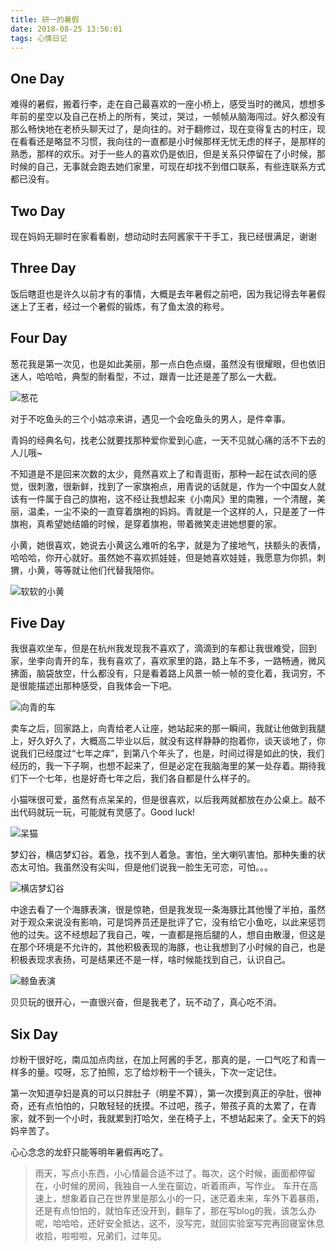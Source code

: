 ```yaml
---
title: 研一的暑假
date: 2018-08-25 13:56:01
tags: 心情日记
---
```


## One Day

难得的暑假，搬着行李，走在自己最喜欢的一座小桥上，感受当时的微风，想想多年前的星空以及自己在桥上的所有，笑过，哭过，一帧帧从脑海闯过。好久都没有那么畅快地在老桥头聊天过了，是向往的。对于翻修过，现在变得复古的村庄，现在看看还是略显不习惯，我向往的一直都是小时候那样无忧无虑的样子，是那样的熟悉，那样的欢乐。对于一些人的喜欢仍是依旧，但是关系只停留在了小时候，那时候的自己，无事就会跑去她们家里，可现在却找不到借口联系，有些连联系方式都已没有。

## Two Day

现在妈妈无聊时在家看看剧，想动动时去阿酱家干干手工，我已经很满足，谢谢

## Three Day

饭后瞎逛也是许久以前才有的事情，大概是去年暑假之前吧，因为我记得去年暑假迷上了王者，经过一个暑假的锻炼，有了鱼太浪的称号。

## Four Day

葱花我是第一次见，也是如此美丽，那一点白色点缀，虽然没有很耀眼，但也依旧迷人，哈哈哈，典型的耐看型，不过，跟青一比还是差了那么一大截。

![葱花](http://pic.yuti.site/flower.jpg)

对于不吃鱼头的三个小姑凉来讲，遇见一个会吃鱼头的男人，是件幸事。

青妈的经典名句，找老公就要找那种爱你爱到心底，一天不见就心痛的活不下去的人儿哦~

不知道是不是回来次数的太少，竟然喜欢上了和青逛街，那种一起在试衣间的感觉，很刺激，很新鲜，找到了一家旗袍点，用青说的话就是，作为一个中国女人就该有一件属于自己的旗袍，这不经让我想起来《小南风》里的南雅，一个清醒，美丽，温柔，一尘不染的一直穿着旗袍的妈妈。青就是一个这样的人，只是差了一件旗袍，真希望她结婚的时候，是穿着旗袍，带着微笑走进她想要的家。

小黄，她很喜欢，她说去小黄这么难听的名字，就是为了接地气，扶额头的表情，哈哈哈，你开心就好。虽然她不喜欢抓娃娃，但是她喜欢娃娃，我愿意为你抓，刺猬，小黄，等等就让他们代替我陪你。

![软软的小黄](http://pic.yuti.site/me.jpg)

## Five Day

我很喜欢坐车，但是在杭州我发现我不喜欢了，滴滴到的车都让我很难受，回到家，坐李向青开的车，我有喜欢了，喜欢家里的路，路上车不多，一路畅通，微风拂面，脑袋放空，什么都没有，只是看着路上风景一帧一帧的变化着，我词穷，不是很能描述出那种感受，自我体会一下吧。

![向青的车](http://pic.yuti.site/car.jpg)

卖车之后，回家路上，向青给老人让座，她站起来的那一瞬间，我就让他做到我腿上，好久好久了，大概高二毕业以后，就没有这样静静的抱着你，谈天谈地了，你说我们已经度过“七年之痒”，到第八个年头了，也是，时间过得是如此的快，我们经历的，我一下子啊，也想不起来了，但是必定在我脑海里的某一处存着。期待我们下一个七年，也是好奇七年之后，我们各自都是什么样子的。

小猫咪很可爱，虽然有点呆呆的，但是很喜欢，以后我两就都放在办公桌上。敲不出代码就玩一玩，可能就有灵感了。Good luck!

![呆猫](http://pic.yuti.site/cat.jpg)

梦幻谷，横店梦幻谷。着急，找不到人着急。害怕，坐大喇叭害怕。那种失重的状态太可怕。我虽然没有尖叫，但是他们说我一脸生无可恋，可怕。。。

![横店梦幻谷](http://pic.yuti.site/play.jpg)

中途去看了一个海豚表演，很是惊艳，但是我发现一条海豚比其他慢了半拍，虽然对于观众来说没有影响，可是饲养员还是批评了它，没有给它小鱼吃，以此来惩罚他的过失。这不经想起了我自己，唉，一直都是拖后腿的人，想自由散漫，但这是在那个环境是不允许的，其他积极表现的海豚，也让我想到了小时候的自己，也是积极表现求表扬，可是结果还不是一样，啥时候能找到自己，认识自己。


![鲸鱼表演](http://pic.yuti.site/fish.jpg)

贝贝玩的很开心，一直很兴奋，但是我老了，玩不动了，真心吃不消。

## Six Day

炒粉干很好吃，南瓜加点肉丝，在加上阿酱的手艺，那真的是，一口气吃了和青一样多的量。哎呀，忘了拍照，忘了给炒粉干一个镜头，下次一定记住。

第一次知道孕妇是真的可以只胖肚子（明星不算），第一次摸到真正的孕肚，很神奇，还有点怕怕的，只敢轻轻的抚摸。不过吧，孩子，带孩子真的太累了，在青家，就不到一个小时，我就累到打哈欠，坐在椅子上，不想站起来了。全天下的妈妈辛苦了。

心心念念的龙虾只能等明年暑假再吃了。


> 雨天，写点小东西，小心情最合适不过了。每次，这个时候，画面都停留在，小时候的房间，我独自一人坐在窗边，听着雨声，写作业。
> 车开在高速上，想象着自己在世界里是那么小的一只，迷茫着未来，车外下着暴雨，还是有点怕怕的，就怕车还没开到，翻车了，那在写blog的我，该怎么办呢，哈哈哈，还好安全抵达，这不，没写完，就回实验室写完再回寝室休息收拾，啦啦啦，兄弟们，过年见。


